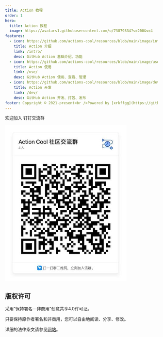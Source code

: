 ```yaml
---
title: Action 教程
order: 1
hero:
  title: Action 教程
  image: https://avatars1.githubusercontent.com/u/73879334?s=200&v=4
features:
  - icon: https://github.com/actions-cool/resources/blob/main/image/intro.png?raw=true
    title: Action 介绍
    link: /intro/
    desc: GitHub Action 基础介绍、功能
  - icon: https://github.com/actions-cool/resources/blob/main/image/use.png?raw=true
    title: Action 使用
    link: /use/
    desc: GitHub Action 使用、查看、管理
  - icon: https://github.com/actions-cool/resources/blob/main/image/dev.png?raw=true
    title: Action 开发
    link: /dev/
    desc: GitHub Action 开发、打包、发布
footer: Copyright © 2021-present<br />Powered by [xrkffgg](https://github.com/xrkffgg)
---
```


欢迎加入 钉钉交流群

![](https://github.com/actions-cool/resources/blob/main/dingding.jpeg?raw=true)

## 版权许可

采用“保持署名—非商用”创意共享4.0许可证。

只要保持原作者署名和非商用，您可以自由地阅读、分享、修改。

详细的法律条文请参见[网站](https://creativecommons.org/licenses/by-nc/4.0/)。
